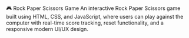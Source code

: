 🎮 Rock Paper Scissors Game
An interactive Rock Paper Scissors game built using HTML, CSS, and JavaScript, where users can play against the computer with real-time score tracking, reset functionality, and a responsive modern UI/UX design.
